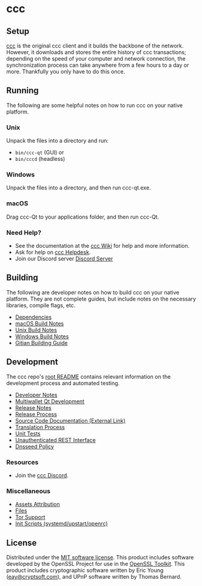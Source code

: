 ccc
=============

Setup
---------------------
[ccc](https://ceilingcatcoin.com/#wallets) is the original ccc client and it builds the backbone of the network. However, it downloads and stores the entire history of ccc transactions; depending on the speed of your computer and network connection, the synchronization process can take anywhere from a few hours to a day or more. Thankfully you only have to do this once.

Running
---------------------
The following are some helpful notes on how to run ccc on your native platform.

### Unix

Unpack the files into a directory and run:

- `bin/ccc-qt` (GUI) or
- `bin/cccd` (headless)

### Windows

Unpack the files into a directory, and then run ccc-qt.exe.

### macOS

Drag ccc-Qt to your applications folder, and then run ccc-Qt.

### Need Help?

* See the documentation at the [ccc Wiki](https://github.com/Ceiling-Catz/CCC/wiki)
for help and more information.
* Ask for help on [ccc Helpdesk](https://ceilingcatcoin.com/).
* Join our Discord server [Discord Server](https://discord.gg/u7sdY4b6Zb)

Building
---------------------
The following are developer notes on how to build ccc on your native platform. They are not complete guides, but include notes on the necessary libraries, compile flags, etc.

- [Dependencies](dependencies.md)
- [macOS Build Notes](build-osx.md)
- [Unix Build Notes](build-unix.md)
- [Windows Build Notes](build-windows.md)
- [Gitian Building Guide](gitian-building.md)

Development
---------------------
The ccc repo's [root README](/README.md) contains relevant information on the development process and automated testing.

- [Developer Notes](developer-notes.md)
- [Multiwallet Qt Development](multiwallet-qt.md)
- [Release Notes](release-notes.md)
- [Release Process](release-process.md)
- [Source Code Documentation (External Link)](https://www.fuzzbawls.pw/ccc/doxygen/)
- [Translation Process](translation_process.md)
- [Unit Tests](unit-tests.md)
- [Unauthenticated REST Interface](REST-interface.md)
- [Dnsseed Policy](dnsseed-policy.md)

### Resources
* Join the [ccc Discord](https://discord.gg/u7sdY4b6Zb).

### Miscellaneous
- [Assets Attribution](assets-attribution.md)
- [Files](files.md)
- [Tor Support](tor.md)
- [Init Scripts (systemd/upstart/openrc)](init.md)

License
---------------------
Distributed under the [MIT software license](/COPYING).
This product includes software developed by the OpenSSL Project for use in the [OpenSSL Toolkit](https://www.openssl.org/). This product includes
cryptographic software written by Eric Young ([eay@cryptsoft.com](mailto:eay@cryptsoft.com)), and UPnP software written by Thomas Bernard.
